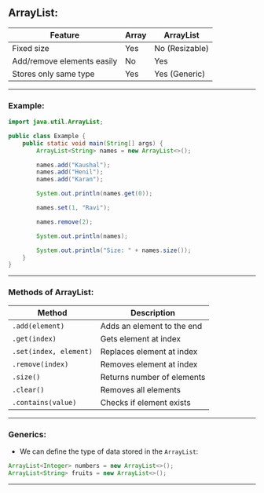 ## **ArrayList:**

| Feature | Array | ArrayList |
|--------|-------|------------|
| Fixed size | Yes | No (Resizable) |
| Add/remove elements easily | No | Yes |
| Stores only same type | Yes | Yes (Generic) |

---

### **Example:**

```java
import java.util.ArrayList;

public class Example {
    public static void main(String[] args) {
        ArrayList<String> names = new ArrayList<>();

        names.add("Kaushal");
        names.add("Henil");
        names.add("Karan");

        System.out.println(names.get(0));

        names.set(1, "Ravi");

        names.remove(2);

        System.out.println(names);

        System.out.println("Size: " + names.size());
    }
}
```

---

### **Methods of ArrayList:**

| Method | Description |
|--------|-------------|
| `.add(element)` | Adds an element to the end |
| `.get(index)` | Gets element at index |
| `.set(index, element)` | Replaces element at index |
| `.remove(index)` | Removes element at index |
| `.size()` | Returns number of elements |
| `.clear()` | Removes all elements |
| `.contains(value)` | Checks if element exists |

---

### **Generics:**

- We can define the type of data stored in the `ArrayList`:

```java
ArrayList<Integer> numbers = new ArrayList<>();
ArrayList<String> fruits = new ArrayList<>();
```

---